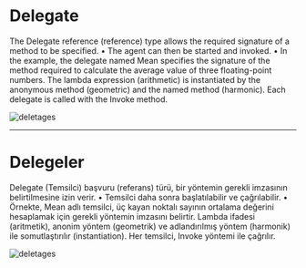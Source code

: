 # Delegate
The Delegate reference (reference) type allows the required signature of a method to be specified.
• The agent can then be started and invoked.
• In the example, the delegate named Mean specifies the signature of the method required to calculate the average value of three floating-point numbers. The lambda expression (arithmetic) is instantiated by the anonymous method (geometric) and the named method (harmonic). Each delegate is called with the Invoke method.

<img alt="deletages" src="https://user-images.githubusercontent.com/107070882/205653334-0c41f12f-4962-4055-accb-3f03221c74ef.png">

<hr>

# Delegeler
Delegate (Temsilci) başvuru (referans) türü, bir yöntemin gerekli imzasının belirtilmesine izin verir.
• Temsilci daha sonra başlatılabilir ve çağrılabilir.
• Örnekte, Mean adlı temsilci, üç kayan noktalı sayının ortalama değerini hesaplamak için gerekli yöntemin imzasını belirtir. Lambda ifadesi (aritmetik), anonim yöntem (geometrik) ve adlandırılmış yöntem (harmonik) ile somutlaştırılır (instantiation). Her temsilci, Invoke yöntemi ile çağrılır.

<img alt="deletages" src="https://user-images.githubusercontent.com/107070882/205653334-0c41f12f-4962-4055-accb-3f03221c74ef.png">
